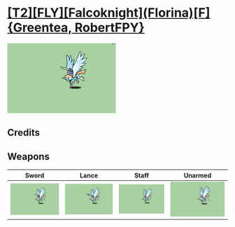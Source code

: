 # [\[T2\]\[FLY\]\[Falcoknight\]\(Florina\)\[F\]{Greentea, RobertFPY}](./%5BT2%5D%5BFLY%5D%5BFalcoknight%5D(Florina)%5BF%5D%7BGreentea,%20RobertFPY%7D)

<img src="./1.%20Sword/Sword_000.png" alt="[T2][FLY][Falcoknight](Florina)[F]{Greentea, RobertFPY} standing" />

## Credits



## Weapons


|Sword |Lance |Staff |Unarmed |
|  :---: | :---: | :---: | :---: |
| <img alt="Sword animation" src="./1.%20Sword/Sword.gif" /> | <img alt="Lance animation" src="./2.%20Lance/Lance.gif" /> | <img alt="Staff animation" src="./7.%20Staff/Staff.gif" /> | <img alt="Unarmed animation" src="./8.%20Unarmed/Unarmed.gif" /> |
